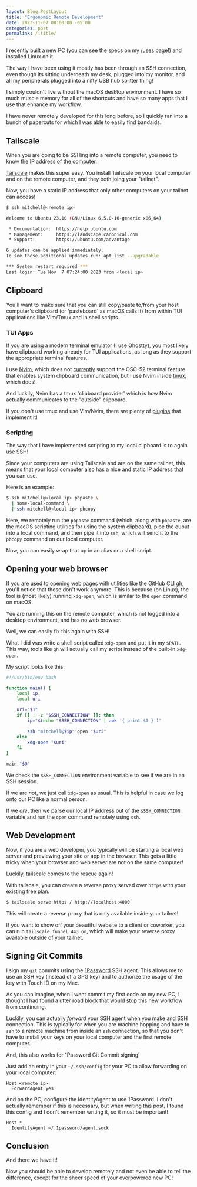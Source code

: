 ```yaml
---
layout: Blog.PostLayout
title: "Ergonomic Remote Development"
date: 2023-11-07 08:00:00 -05:00
categories: post
permalink: /:title/
---
```


I recently built a new PC (you can see the specs on my [/uses](/uses) page!) and installed Linux on it.

The way I have been using it mostly has been through an SSH connection, even though its sitting underneath my desk, plugged into my monitor, and all my peripherals plugged into a nifty USB hub splitter thing!

I simply couldn't live without the macOS desktop environment. I have so much muscle memory for all of the shortcuts and have so many apps that I use that enhance my workflow.

I have never remotely developed for this long before, so I quickly ran into a bunch of papercuts for which I was able to easily find bandaids.

## Tailscale

When you are going to be SSHing into a remote computer, you need to know the IP address of the computer.

[Tailscale](https://tailscale.com/) makes this super easy. You install Tailscale on your local computer and on the remote computer, and they both joing your "tailnet".

Now, you have a static IP address that only other computers on your tailnet can access!

```bash
$ ssh mitchell@<remote ip>

Welcome to Ubuntu 23.10 (GNU/Linux 6.5.0-10-generic x86_64)

 * Documentation:  https://help.ubuntu.com
 * Management:     https://landscape.canonical.com
 * Support:        https://ubuntu.com/advantage

6 updates can be applied immediately.
To see these additional updates run: apt list --upgradable

*** System restart required ***
Last login: Tue Nov  7 07:24:00 2023 from <local ip>
```

## Clipboard

You'll want to make sure that you can still copy/paste to/from your host computer's clipboard (or 'pasteboard' as macOS calls it) from within TUI applications like Vim/Tmux and in shell scripts.

### TUI Apps

If you are using a modern terminal emulator (I use [Ghostty](https://mitchellh.com/ghostty)), you most likely have clipboard working already for TUI applications, as long as they support the appropriate terminal features.

I use [Nvim](https://neovim.io/), which does not [currently](https://github.com/neovim/neovim/pull/25872) support the OSC-52 terminal feature that enables system clipboard communication, but I use Nvim inside [tmux](https://github.com/tmux/tmux), which does!

And luckily, Nvim has a tmux 'clipboard provider' which is how Nvim actually communicates to the "outside" clipboard.

If you don't use tmux and use Vim/Nvim, there are plenty of [plugins](https://github.com/ojroques/vim-oscyank) that implement it!

### Scripting

The way that I have implemented scripting to my local clipboard is to again use SSH!

Since your computers are using Tailscale and are on the same tailnet, this means that your local computer also has a nice and static IP address that you can use.

Here is an example:

```sh
$ ssh mitchell@<local ip> pbpaste \
  | some-local-command \
  | ssh mitchell@<local ip> pbcopy
```

Here, we remotely run the `pbpaste` command (which, along with `pbpaste`, are the macOS scripting utilities for using the system clipboard), pipe the ouput into a local command, and then pipe it into `ssh`, which will send it to the `pbcopy` command on our local computer.

Now, you can easily wrap that up in an alias or a shell script.

## Opening your web browser

If you are used to opening web pages with utilities like the GitHub CLI [gh](https://cli.github.com/), you'll notice that those don't work anymore. This is because (on Linux), the tool is (most likely) running `xdg-open`, which is similar to the `open` command on macOS.

You are running this on the remote computer, which is not logged into a desktop environment, and has no web browser.

Well, we can easily fix this again with SSH!

What I did was write a shell script called `xdg-open` and put it in my `$PATH`. This way, tools like `gh` will actually call my script instead of the built-in `xdg-open`.

My script looks like this:

```bash
#!/usr/bin/env bash

function main() {
	local ip
	local uri

	uri="$1"
	if [[ ! -z "$SSH_CONNECTION" ]]; then
		ip="$(echo "$SSH_CONNECTION" | awk '{ print $1 }')"

		ssh "mitchell@$ip" open "$uri"
	else
		xdg-open "$uri"
	fi
}

main "$@"
```

We check the `$SSH_CONNECTION` environment variable to see if we are in an SSH session.

If we are _not_, we just call `xdg-open` as usual. This is helpful in case we log onto our PC like a normal person.

If we _are_, then we parse our local IP address out of the `$SSH_CONNECTION` variable and run the `open` command remotely using `ssh`.


## Web Development

Now, if you are a web developer, you typically will be starting a local web server and previewing your site or app in the browser. This gets a little tricky when your browser and web server are not on the same computer!

Luckily, tailscale comes to the rescue again!

With tailscale, you can create a reverse proxy served over `https` with your existing free plan.


```bash
$ tailscale serve https / http://localhost:4000
```

This will create a reverse proxy that is only available inside your tailnet!

If you want to show off your beautiful website to a client or coworker, you can run `tailscale funnel 443 on`, which will make your reverse proxy available outside of your tailnet.

## Signing Git Commits

I sign my `git` commits using the [1Password](https://1password.com/) SSH agent. This allows me to use an SSH key (instead of a GPG key) and to authorize the usage of the key with Touch ID on my Mac.

As you can imagine, when I went commit my first code on my new PC, I thought I had found a utter road block that would stop this new workflow from continuing.


Luckily, you can actually _forward_ your SSH agent when you make and SSH connection. This is typically for when you are machine hopping and have to `ssh` to a remote machine from inside an `ssh` connection, so that you don't have to install your keys on your local computer and the first remote computer.

And, this also works for 1Password Git Commit signing!

Just add an entry in your `~/.ssh/config` for your PC to allow forwarding on your local computer:

```ssh
Host <remote ip>
  ForwardAgent yes
```

And on the PC, configure the IdentityAgent to use 1Password. I don't actually remember if this is necessary, but when writing this post, I found this config and I don't remember writing it, so it must be  important!
 
```ssh
Host *
  IdentityAgent ~/.1password/agent.sock
```


## Conclusion

And there we have it! 

Now you should be able to develop remotely and not even be able to tell the difference, except for the sheer speed of your overpowered new PC!
